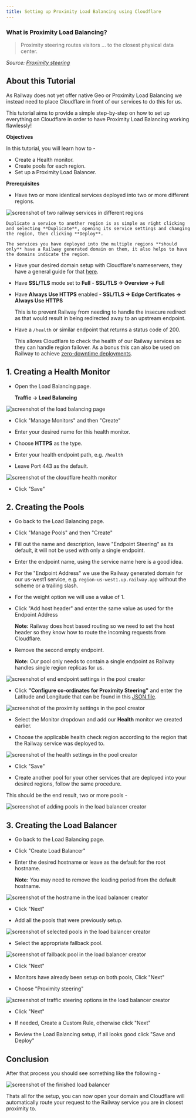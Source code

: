 ```yaml
---
title: Setting up Proximity Load Balancing using Cloudflare
---
```


### What is Proximity Load Balancing?

>Proximity steering routes visitors ... to the closest physical data center.

*Source: [Proximity steering](https://developers.cloudflare.com/load-balancing/understand-basics/traffic-steering/steering-policies/proximity-steering/)*

## About this Tutorial

As Railway does not yet offer native Geo or Proximity Load Balancing we instead need to place Cloudflare in front of our services to do this for us.

This tutorial aims to provide a simple step-by-step on how to set up everything on Cloudflare in order to have Proximity Load Balancing working flawlessly!

**Objectives**

In this tutorial, you will learn how to -

- Create a Health monitor.
- Create pools for each region.
- Set up a Proximity Load Balancer.

**Prerequisites**

- Have two or more identical services deployed into two or more different regions.

<Image src="https://res.cloudinary.com/railway/image/upload/v1721867908/docs/tutorials/proximity-load-balancing/region_services_u10ukp.png"
alt="screenshot of two railway services in different regions"
layout="responsive"
width={890} height={435} quality={100} />

    Duplicate a service to another region is as simple as right clicking and selecting **Duplicate**, opening its service settings and changing the region, then clicking **Deploy**.

    The services you have deployed into the multiple regions **should only** have a Railway generated domain on them, it also helps to have the domains indicate the region.

- Have your desired domain setup with Cloudflare's nameservers, they have a general guide for that [here](https://developers.cloudflare.com/dns/zone-setups/full-setup/setup/).

- Have **SSL/TLS** mode set to **Full** - **SSL/TLS → Overview → Full**

- Have **Always Use HTTPS** enabled - **SSL/TLS → Edge Certificates → Always Use HTTPS**
    
    This is to prevent Railway from needing to handle the insecure redirect as that would result in being redirected away to an upstream endpoint.

- Have a `/health` or similar endpoint that returns a status code of 200.

    This allows Cloudflare to check the health of our Railway services so they can handle region failover. As a bonus this can also be used on Railway to achieve [zero-downtime deployments](https://docs.railway.app/reference/healthchecks).


## 1. Creating a Health Monitor

- Open the Load Balancing page.

    **Traffic → Load Balancing**

<Image src="https://res.cloudinary.com/railway/image/upload/v1721867906/docs/tutorials/proximity-load-balancing/load_balancing_page_yn5bm8.png"
alt="screenshot of the load balancing page"
layout="responsive"
width={1060} height={555} quality={100} />

- Click "Manage Monitors" and then "Create"

- Enter your desired name for this health monitor.

- Choose **HTTPS** as the type.

- Enter your health endpoint path, e.g. `/health`

- Leave Port 443 as the default.

<Image src="https://res.cloudinary.com/railway/image/upload/v1721867906/docs/tutorials/proximity-load-balancing/pool_settings_health_ydlzvo.png"
alt="screenshot of the cloudflare health monitor"
layout="responsive"
width={1060} height={375} quality={100} />

- Click "Save"

## 2. Creating the Pools

- Go back to the Load Balancing page.

- Click "Manage Pools" and then "Create"

- Fill out the name and description, leave "Endpoint Steering" as its default, it will not be used with only a single endpoint.

- Enter the endpoint name, using the service name here is a good idea.

- For the "Endpoint Address" we use the Railway generated domain for our us-west1 service, e.g. `region-us-west1.up.railway.app` without the scheme or a trailing slash.

- For the weight option we will use a value of 1.

- Click "Add host header" and enter the same value as used for the Endpoint Address

    **Note:** Railway does host based routing so we need to set the host header so they know how to route the incoming requests from Cloudflare.

- Remove the second empty endpoint.

    **Note:** Our pool only needs to contain a single endpoint as Railway handles single region replicas for us.

<Image src="https://res.cloudinary.com/railway/image/upload/v1721867906/docs/tutorials/proximity-load-balancing/pool_settings_config_qh5s1k.png"
alt="screenshot of end endpoint settings in the pool creator"
layout="responsive"
width={1060} height={600} quality={100} />

- Click **"Configure co-ordinates for Proximity Steering"** and enter the Latitude and Longitude that can be found in this [JSON file](https://www.google.com/about/datacenters/json/locations.json).

<Image src="https://res.cloudinary.com/railway/image/upload/v1721867907/docs/tutorials/proximity-load-balancing/pool_settings_proximity_rybg2r.png"
alt="screenshot of the proximity settings in the pool creator"
layout="responsive"
width={1060} height={600} quality={100} />

- Select the Monitor dropdown and add our **Health** monitor we created earlier.

- Choose the applicable health check region according to the region that the Railway service was deployed to.

<Image src="https://res.cloudinary.com/railway/image/upload/v1721867906/docs/tutorials/proximity-load-balancing/pool_settings_health_ydlzvo.png"
alt="screenshot of the health settings in the pool creator"
layout="responsive"
width={1060} height={375} quality={100} />

- Click "Save"

- Create another pool for your other services that are deployed into your desired regions, follow the same procedure.

This should be the end result, two or more pools -

<Image src="https://res.cloudinary.com/railway/image/upload/v1721867907/docs/tutorials/proximity-load-balancing/pools_w1gext.png"
alt="screenshot of adding pools in the load balancer creator"
layout="responsive"
width={1060} height={435} quality={100} />

## 3. Creating the Load Balancer

- Go back to the Load Balancing page.

- Click "Create Load Balancer"

- Enter the desired hostname or leave as the default for the root hostname.

    **Note:** You may need to remove the leading period from the default hostname.

<Image src="https://res.cloudinary.com/railway/image/upload/v1721867910/docs/tutorials/proximity-load-balancing/load_balancer_hostname_pfeolj.png"
alt="screenshot of the hostname in the load balancer creator"
layout="responsive"
width={1060} height={315} quality={100} />  

- Click "Next"

- Add all the pools that were previously setup.

<Image src="https://res.cloudinary.com/railway/image/upload/v1721867911/docs/tutorials/proximity-load-balancing/load_balancer_pools_egolib.png"
alt="screenshot of selected pools in the load balancer creator"
layout="responsive"
width={1060} height={585} quality={100} />

- Select the appropriate fallback pool.

<Image src="https://res.cloudinary.com/railway/image/upload/v1721867910/docs/tutorials/proximity-load-balancing/load_balancer_fallback_pool_krelrk.png"
alt="screenshot of fallback pool in the load balancer creator"
layout="responsive"
width={1060} height={260} quality={100} />

- Click "Next"

- Monitors have already been setup on both pools, Click "Next"

- Choose "Proximity steering"

<Image src="https://res.cloudinary.com/railway/image/upload/v1721867911/docs/tutorials/proximity-load-balancing/load_balancer_traffic_steering_bv3kwm.png"
alt="screenshot of traffic steering options in the load balancer creator"
layout="responsive"
width={1060} height={585} quality={100} />

- Click "Next"

- If needed, Create a Custom Rule, otherwise click "Next"

- Review the Load Balancing setup, if all looks good click "Save and Deploy"

## Conclusion

After that process you should see something like the following -

<Image src="https://res.cloudinary.com/railway/image/upload/v1721867909/docs/tutorials/proximity-load-balancing/load_balancer_exgakv.png"
alt="screenshot of the finished load balancer"
layout="responsive"
width={1060} height={585} quality={100} />

Thats all for the setup, you can now open your domain and Cloudflare will automatically route your request to the Railway service you are in closest proximity to.